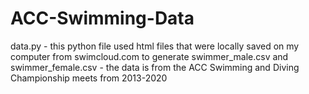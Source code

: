 # ACC-Swimming-Data

data.py - this python file used html files that were locally saved on my computer from swimcloud.com to generate swimmer_male.csv and swimmer_female.csv - the data is from the ACC Swimming and Diving Championship meets from 2013-2020
